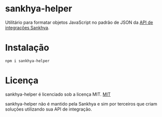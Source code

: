 # sankhya-helper

Utilitário para formatar objetos JavaScript no padrão de JSON da [API de integrações Sankhya](https://developer.sankhya.com.br/reference/api-de-integra%C3%A7%C3%B5es-sankhya).

# Instalação

```
npm i sankhya-helper
```

# Licença

sankhya-helper é licenciado sob a licença MIT. [MIT](LICENSE)

sankhya-helper não é mantido pela Sankhya e sim por terceiros que criam soluções utilizando sua API de integração.